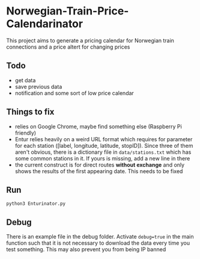# Norwegian-Train-Price-Calendarinator
This project aims to generate a pricing calendar for Norwegian train connections and a price altert for changing prices 

## Todo
* get data
* save previous data
* notification and some sort of low price calendar

## Things to fix
* relies on Google Chrome, maybe find something else (Raspberry Pi friendly)
* Entur relies heavily on a weird URL format which requires for parameter for each station ([label, longitude, latitude, stopID]). Since three of them aren't obvious, there is a dictionary file in ``data/stations.txt`` which has some common stations in it. If yours is missing, add a new line in there
* the current construct is for direct routes **without exchange** and only shows the results of the first appearing date. This needs to be fixed

## Run
```python3 Enturinator.py```

## Debug
There is an example file in the debug folder. Activate ``debug=true`` in the main function such that it is not necessary to download the data every time you test something. This may also prevent you from being IP banned